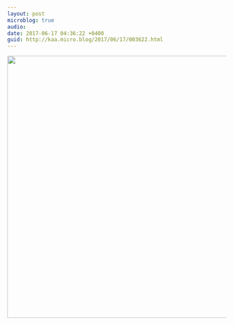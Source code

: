 ```yaml
---
layout: post
microblog: true
audio: 
date: 2017-06-17 04:36:22 +0400
guid: http://kaa.micro.blog/2017/06/17/003622.html
---
```



<img src="https://micro.kaa.bz/uploads/2018/334bcf0686.jpg" width="600" height="600" />
